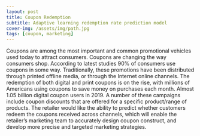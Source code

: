 ```yaml
---
layout: post
title: Coupon Redemption
subtitle: Adaptive learning redemption rate prediction model
cover-img: /assets/img/path.jpg
tags: [coupon, marketing]
---
```


Coupons are among the most important and common promotional vehicles used today to attract consumers. Coupons are changing the way consumers shop.  According to latest studies 90% of consumers use coupons in some way. Traditionally, these promotions have been distributed through printed offline media, or through the Internet online channels. The redemption of both digital and print coupons is on the rise, with millions of Americans using coupons to save money on purchases each month. Almost 1.05 billion digital coupon users in 2019. A number of these campaigns include coupon discounts that are offered for a specific product/range of products. The retailer would like the ability to predict whether customers redeem the coupons received across channels, which will enable the retailer’s marketing team to accurately design coupon construct, and develop more precise and targeted marketing strategies.